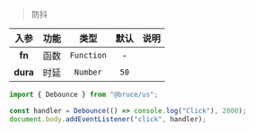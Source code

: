 > 防抖

入参|功能|类型|默认|说明
:-:|:-:|:-:|:-:|-
**fn**|函数|`Function`|-
**dura**|时延|`Number`|`50`

```js
import { Debounce } from "@bruce/us";

const handler = Debounce(() => console.log("Click"), 2000);
document.body.addEventListener("click", handler);
```